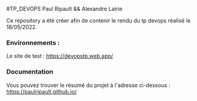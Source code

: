 #TP_DEVOPS Paul Ripault && Alexandre Lairie

Ce repository a été créer afin de contenir le rendu du tp devops réalisé le 18/05/2022.

### Environnements :

Le site de test : https://devopstp.web.app/

### Documentation

Vous pouvez trouver le résumé du projet à l'adresse ci-dessous : https://paulripault.github.io/
